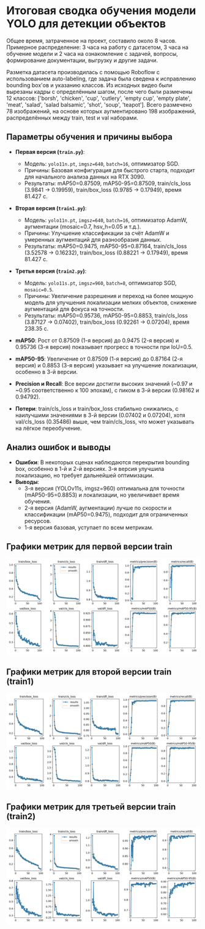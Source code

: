 # Итоговая сводка обучения модели YOLO для детекции объектов

Общее время, затраченное на проект, составило около 8 часов. Примерное распределение: 3 часа на работу с датасетом, 3 часа на обучение модели и 2 часа на ознакомление с задачей, вопросы, формирование документации, выгрузку и другие задачи.

Разметка датасета производилась с помощью Roboflow с использованием auto-labeling, где задача была сведена к исправлению bounding box'ов и указанию классов. Из исходных видео были вырезаны кадры с определённым шагом, после чего были размечены 12 классов: ['borsh', 'chicken', 'cup', 'cutlery', 'empty cup', 'empty plate', 'meat', 'salad', 'salad balsamic', 'shot', 'soup', 'teapot']. Всего размечено 78 изображений, на основе которых аугментировано 198 изображений, распределённых между train, test и val наборами.

## Параметры обучения и причины выбора

- **Первая версия (`train.py`)**:
  - Модель: `yolo11n.pt`, `imgsz=640`, `batch=16`, оптимизатор SGD.
  - Причины: Базовая конфигурация для быстрого старта, подходит для начального анализа данных на RTX 3090.
  - Результаты: mAP50=0.87509, mAP50-95=0.87509, train/cls_loss (3.9841 → 0.19959), train/box_loss (0.9785 → 0.17949), время 81.427 с.

- **Вторая версия (`train1.py`)**:
  - Модель: `yolo11n.pt`, `imgsz=640`, `batch=16`, оптимизатор AdamW, аугментации (mosaic=0.7, hsv_h=0.05 и т.д.).
  - Причины: Улучшение классификации за счёт AdamW и умеренных аугментаций для разнообразия данных.
  - Результаты: mAP50=0.9475, mAP50-95=0.87164, train/cls_loss (3.52578 → 0.16232), train/box_loss (0.88221 → 0.17949), время 81.427 с.

- **Третья версия (`train2.py`)**:
  - Модель: `yolo11s.pt`, `imgsz=960`, `batch=8`, оптимизатор SGD, `mosaic=0.5`.
  - Причины: Увеличение разрешения и переход на более мощную модель для улучшения локализации мелких объектов, снижение аугментаций для фокуса на точности.
  - Результаты: mAP50=0.95736, mAP50-95=0.8853, train/cls_loss (3.87127 → 0.07402), train/box_loss (0.92261 → 0.07204), время 238.35 с.


- **mAP50**: Рост от 0.87509 (1-я версия) до 0.9475 (2-я версия) и 0.95736 (3-я версия) показывает прогресс в точности при IoU=0.5.
- **mAP50-95**: Увеличение от 0.87509 (1-я версия) до 0.87164 (2-я версия) и 0.8853 (3-я версия) указывает на улучшение локализации, особенно в 3-й версии.
- **Precision и Recall**: Все версии достигли высоких значений (~0.97 и ~0.95 соответственно к 100 эпохам), с пиком в 3-й версии (0.98162 и 0.94792).
- **Потери**: train/cls_loss и train/box_loss стабильно снижались, с наилучшими значениями в 3-й версии (0.07402 и 0.07204), хотя val/cls_loss (0.35486) выше, чем train/cls_loss, что может указывать на лёгкое переобучение.

## Анализ ошибок и выводы

- **Ошибки**: В некоторых сценах наблюдаются перекрытия bounding box, особенно в 1-й и 2-й версиях. 3-я версия улучшила локализацию, но требует дальнейшей оптимизации.
- **Выводы**: 
  - 3-я версия (YOLOv11s, imgsz=960) оптимальна для точности (mAP50-95=0.8853) и локализации, но увеличивает время обучения.
  - 2-я версия (AdamW, аугментации) лучше по скорости и классификации (mAP50=0.9475), подходит для ограниченных ресурсов.
  - 1-я версия базовая, уступает по всем метрикам.

## Графики метрик для первой версии train

![График результатов train.py](/runs/detect/train/results.png)

## Графики метрик для второй версии train (train1)

![График результатов train1.py](/runs/detect/train1/results.png)

## Графики метрик для третьей версии train (train2)

![График результатов train2.py](/runs/detect/train2/results.png)

